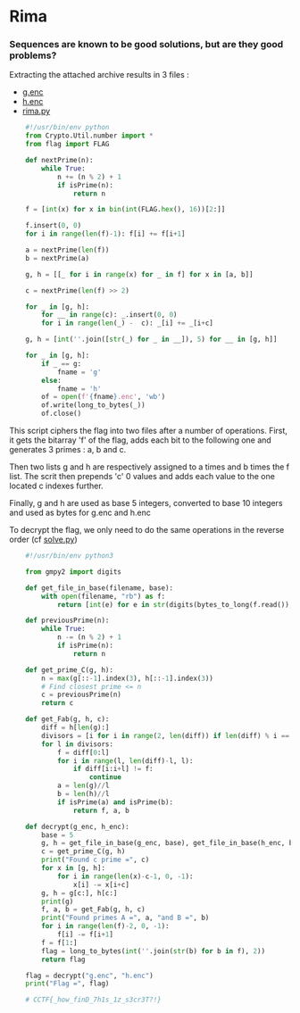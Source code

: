 # Rima
### Sequences are known to be good solutions, but are they good problems?

Extracting the attached archive results in 3 files :
* [g.enc](./g.enc)
* [h.enc](./h.enc)
* [rima.py](./rima.py)
```python
	#!/usr/bin/env python
	from Crypto.Util.number import *
	from flag import FLAG

	def nextPrime(n):
	    while True:
	        n += (n % 2) + 1
	        if isPrime(n):
	            return n

	f = [int(x) for x in bin(int(FLAG.hex(), 16))[2:]]

	f.insert(0, 0)
	for i in range(len(f)-1): f[i] += f[i+1]

	a = nextPrime(len(f))
	b = nextPrime(a)

	g, h = [[_ for i in range(x) for _ in f] for x in [a, b]]

	c = nextPrime(len(f) >> 2)

	for _ in [g, h]:
	    for __ in range(c): _.insert(0, 0)
	    for i in range(len(_) -  c): _[i] += _[i+c]

	g, h = [int(''.join([str(_) for _ in __]), 5) for __ in [g, h]]

	for _ in [g, h]:
	    if _ == g:
	        fname = 'g'
	    else:
	        fname = 'h'
	    of = open(f'{fname}.enc', 'wb')
	    of.write(long_to_bytes(_))
	    of.close()
```

This script ciphers the flag into two files after a number of operations.
First, it gets the bitarray 'f' of the flag, adds each bit to the following one and generates 3 primes : a, b and c.

Then two lists g and h are respectively assigned to a times and b times the f list. The scrit then prepends 'c' 0 values and adds each value to the one located c indexes further.

Finally, g and h are used as base 5 integers, converted to base 10 integers and used as bytes for g.enc and h.enc

To decrypt the flag, we only need to do the same operations in the reverse order (cf [solve.py](./solve.py))
```python
	#!/usr/bin/env python3

	from gmpy2 import digits

	def get_file_in_base(filename, base):
	    with open(filename, "rb") as f:
	        return [int(e) for e in str(digits(bytes_to_long(f.read()), base))]

	def previousPrime(n):
	    while True:
	        n -= (n % 2) + 1
	        if isPrime(n):
	            return n 

	def get_prime_C(g, h):
	    n = max(g[::-1].index(3), h[::-1].index(3))
	    # Find closest prime <= n
	    c = previousPrime(n)
	    return c

	def get_Fab(g, h, c):
	    diff = h[len(g):]
	    divisors = [i for i in range(2, len(diff)) if len(diff) % i == 0]
	    for l in divisors:
	        f = diff[0:l]
	        for i in range(l, len(diff)-l, l):
	            if diff[i:i+l] != f:
	                continue
	        a = len(g)//l
	        b = len(h)//l
	        if isPrime(a) and isPrime(b):
	            return f, a, b

	def decrypt(g_enc, h_enc):
	    base = 5
	    g, h = get_file_in_base(g_enc, base), get_file_in_base(h_enc, base)
	    c = get_prime_C(g, h)
	    print("Found c prime =", c)
	    for x in [g, h]:
	        for i in range(len(x)-c-1, 0, -1):
	            x[i] -= x[i+c]
	    g, h = g[c:], h[c:]
	    print(g)
	    f, a, b = get_Fab(g, h, c)
	    print("Found primes A =", a, "and B =", b)
	    for i in range(len(f)-2, 0, -1):
	        f[i] -= f[i+1]
	    f = f[1:]
	    flag = long_to_bytes(int(''.join(str(b) for b in f), 2))
	    return flag

	flag = decrypt("g.enc", "h.enc")
	print("Flag =", flag)

	# CCTF{_how_finD_7h1s_1z_s3cr3T?!}
```
